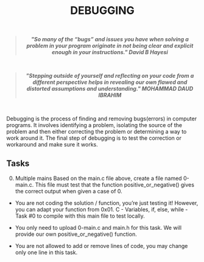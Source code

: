 <h1 align = "center">DEBUGGING</h1>
<br>

<blockquote align = "center"> <b><i>"So many of the “bugs” and issues you have when solving a problem in your program originate in not being clear and explicit enough in your instructions."   David B Hayesi</b></i> </blockquote>

<br>

<blockquote align = "center"> <b><i>"Stepping outside of yourself and reflecting on your code from a different perspective helps in revealing our own flawed and distorted assumptions and understanding." MOHAMMAD DAUD IBRAHIM</b></i> </blockquote>
<br>

Debugging is the process of finding and removing bugs(errors) in computer programs. It involves identifying a problem, isolating the source of the problem and then either correcting the problem or determining a way to work around it. The final step of debugging is to test the correction or workaround and make sure it works.

## Tasks

0. Multiple mains
Based on the main.c file above, create a file named 0-main.c. This file must test that the function positive_or_negative() gives the correct output when given a case of 0.

- You are not coding the solution / function, you’re just testing it! However, you can adapt your function from 0x01. C - Variables, if, else, while - Task #0 to compile with this main file to test locally.

- You only need to upload 0-main.c and main.h for this task. We will provide our own positive_or_negative() function.
- You are not allowed to add or remove lines of code, you may change only one line in this task.

